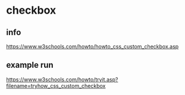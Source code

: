 # checkbox

## info
https://www.w3schools.com/howto/howto_css_custom_checkbox.asp

## example run
https://www.w3schools.com/howto/tryit.asp?filename=tryhow_css_custom_checkbox
